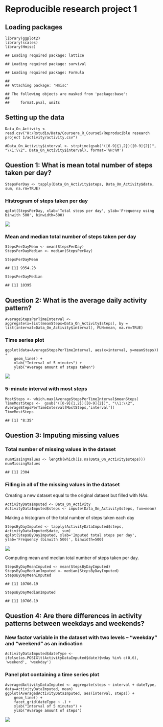 Reproducible research project 1
===============================

Loading packages
----------------

    library(ggplot2)
    library(scales)
    library(Hmisc)

    ## Loading required package: lattice

    ## Loading required package: survival

    ## Loading required package: Formula

    ## 
    ## Attaching package: 'Hmisc'

    ## The following objects are masked from 'package:base':
    ## 
    ##     format.pval, units

Setting up the data
-------------------

    Data_On_Activity <- read.csv("H:/Rstudio/Data/Coursera_R_Course5/Reproducible research project 1/activity/activity.csv")

    #Data_On_Activity$interval <- strptime(gsub("([0-9]{1,2})([0-9]{2})", "\\1:\\2", Data_On_Activity$interval), format='%H:%M')

Question 1: What is mean total number of steps taken per day?
-------------------------------------------------------------

    StepsPerDay <- tapply(Data_On_Activity$steps, Data_On_Activity$date, sum, na.rm=TRUE)

### Histrogram of steps taken per day

    qplot(StepsPerDay, xlab='Total steps per day', ylab='Frequency using binwith 500', binwidth=500)

![](PA1_template_files/figure-markdown_strict/unnamed-chunk-4-1.png)

### Mean and median total number of steps taken per day

    StepsPerDayMean <- mean(StepsPerDay)
    StepsPerDayMedian <- median(StepsPerDay)

    StepsPerDayMean

    ## [1] 9354.23

    StepsPerDayMedian

    ## [1] 10395

Question 2: What is the average daily activity pattern?
-------------------------------------------------------

    AverageStepsPerTimeInterval <- aggregate(x=list(meanSteps=Data_On_Activity$steps), by = list(interval=Data_On_Activity$interval), FUN=mean, na.rm=TRUE)

### Time series plot

    ggplot(data=AverageStepsPerTimeInterval, aes(x=interval, y=meanSteps)) +
        geom_line() +
        xlab("Interval of 5 minutes") +
        ylab("Average amount of steps taken") 

![](PA1_template_files/figure-markdown_strict/unnamed-chunk-7-1.png)

### 5-minute interval with most steps

    MostSteps <- which.max(AverageStepsPerTimeInterval$meanSteps)
    TimeMostSteps <-  gsub("([0-9]{1,2})([0-9]{2})", "\\1:\\2", AverageStepsPerTimeInterval[MostSteps,'interval'])
    TimeMostSteps

    ## [1] "8:35"

Question 3: Imputing missing values
-----------------------------------

### Total number of missing values in the dataset

    numMissingValues <- length(which(is.na(Data_On_Activity$steps)))
    numMissingValues

    ## [1] 2304

### Filling in all of the missing values in the dataset

Creating a new dataset equal to the original dataset but filled with
NAs.

    ActivityDataImputed <- Data_On_Activity
    ActivityDataImputed$steps <- impute(Data_On_Activity$steps, fun=mean)

Making a histogram of the total number of steps taken each day

    StepsByDayImputed <- tapply(ActivityDataImputed$steps, ActivityDataImputed$date, sum)
    qplot(StepsByDayImputed, xlab='Imputed total steps per day', ylab='Frequency (binwith 500)', binwidth=500)

![](PA1_template_files/figure-markdown_strict/unnamed-chunk-11-1.png)

Computing mean and median total number of steps taken per day.

    StepsByDayMeanImputed <- mean(StepsByDayImputed)
    StepsByDayMedianImputed <- median(StepsByDayImputed)
    StepsByDayMeanImputed

    ## [1] 10766.19

    StepsByDayMedianImputed

    ## [1] 10766.19

Question 4: Are there differences in activity patterns between weekdays and weekends?
-------------------------------------------------------------------------------------

### New factor variable in the dataset with two levels – “weekday” and “weekend” as an indication

    ActivityDataImputed$dateType <-  ifelse(as.POSIXlt(ActivityDataImputed$date)$wday %in% c(0,6), 'weekend', 'weekday')

### Panel plot containing a time series plot

    AveragedActivityDataImputed <- aggregate(steps ~ interval + dateType, data=ActivityDataImputed, mean)
    ggplot(AveragedActivityDataImputed, aes(interval, steps)) + 
        geom_line() + 
        facet_grid(dateType ~ .) +
        xlab("Interval of 5 minutes") + 
        ylab("Avarage amount of steps")

![](PA1_template_files/figure-markdown_strict/unnamed-chunk-14-1.png)
